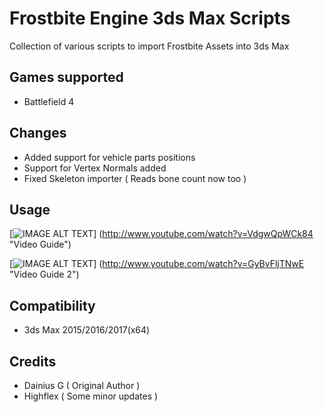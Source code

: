 Frostbite Engine 3ds Max Scripts
=============================

Collection of various scripts to import Frostbite Assets into 3ds Max

Games supported
---------------------
- Battlefield 4

Changes
---------------------
- Added support for vehicle parts positions
- Support for Vertex Normals added
- Fixed Skeleton importer ( Reads bone count now too )

Usage
---------------------
[![IMAGE ALT TEXT](http://img.youtube.com/vi/VdgwQpWCk84/0.jpg)]
(http://www.youtube.com/watch?v=VdgwQpWCk84 "Video Guide")

[![IMAGE ALT TEXT](http://img.youtube.com/vi/GyBvFljTNwE/0.jpg)]
(http://www.youtube.com/watch?v=GyBvFljTNwE "Video Guide 2")

Compatibility
---------------------
- 3ds Max 2015/2016/2017(x64)

Credits
---------------------
- Dainius G ( Original Author )
- Highflex  ( Some minor updates )
